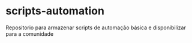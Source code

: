# scripts-automation
Repositorio para armazenar scripts de automação básica e disponibilizar para a comunidade
